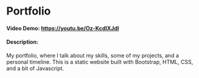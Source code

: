 # Portfolio
#### Video Demo:  https://youtu.be/Oz-KcdlXJdI
#### Description: 
My portfolio, where I talk about my skills, some of my projects, and a personal timeline. 
This is a static website built with Bootstrap, HTML, CSS, and a bit of Javascript.
